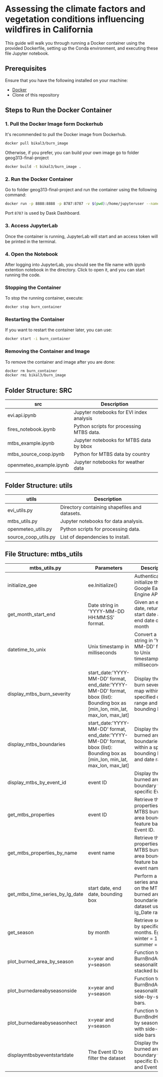 # Assessing the climate factors and vegetation conditions influencing wildfires in California

This guide will walk you through running a Docker container using the provided Dockerfile, setting up the Conda environment, and executing these file Jupyter notebook.

## Prerequisites

Ensure that you have the following installed on your machine:

- [Docker](https://docs.docker.com/get-docker/)
- Clone of this repository

## Steps to Run the Docker Container

### 1. Pull the Docker Image form Dockerhub

It's recommended to pull the Docker image from Dockerhub.

```bash
docker pull bikal3/burn_image
```

Otherwise, if you prefer, you can build your own image go to folder geog313-final-project

```bash
docker build -t bikal3/burn_image .
```

### 2. Run the Docker Container

Go to folder geog313-final-project and run the container using the following command:

```bash
docker run -p 8888:8888 -p 8787:8787 -v $(pwd):/home/jupyteruser --name burn_container bikal3/burn_image
```

Port `8787` is used by Dask Dashboard.

### 3. Access JupyterLab

Once the container is running, JupyterLab will start and an access token will be printed in the terminal.

### 4. Open the Notebook

After logging into JupyterLab, you should see the file name with ipynb extention notebook in the directory. Click to open it, and you can start running the code.

### Stopping the Container

To stop the running container, execute:

```bash
docker stop burn_container
```

### Restarting the Container

If you want to restart the container later, you can use:

```bash
docker start -i burn_container
```

### Removing the Container and Image

To remove the container and image after you are done:

```bash
docker rm burn_container
docker rmi bikal3/burn_image
```

## Folder Structure: SRC

| src                    | Description
| ---------------------  | --------------------------------------------- |
| evi.api.ipynb          | Jupyter notebooks for EVI index analysis      |
| fires_notebook.ipynb   | Python scripts for processing MTBS data.      |
| mtbs_example.ipynb     | Jupyter notebooks for MTBS data by bbox       |
| mtbs_source_coop.ipynb | Python for MTBS data by country               |
| openmeteo_example.ipynb| Jupyter notebooks for weather data            |


## Folder Structure: utils 

| utils                  | Description 
| ---------------------  | --------------------------------------------- | 
| evi_utils.py           | Directory containing shapefiles and datasets. |
| mtbs_utils.py          | Jupyter notebooks for data analysis.          |
| openmeteo_utils.py     | Python scripts for processing data.           |
| source_coop_utils.py   | List of dependencies to install.              |


## File Structure: mtbs_utils 

| mtbs_utils.py             |             Parameters                        |  Description 
| ------------------------- | --------------------------------------------- | ------------------------
| initialize_gee            | ee.Initialize()                               |Authenticate and initialize the Google Earth Engine API.
| get_month_start_end       | Date string in 'YYYY-MM-DD HH:MM:SS' format.  |Given an event date, return the start date and end date of that month
| datetime_to_unix          | Unix timestamp in milliseconds                |Convert a date string in 'YYYY-MM-DD' format to Unix timestamp in milliseconds
|display_mtbs_burn_severity |start_date:'YYYY-MM-DD' format, end_date:'YYYY-MM-DD' format, bbox (list): Bounding box as [min_lon, min_lat, max_lon, max_lat]                                     |Display the MTBS burn severity map within a specified date range and bounding box
| display_mtbs_boundaries   |start_date:'YYYY-MM-DD' format, end_date:'YYYY-MM-DD' format, bbox (list): Bounding box as [min_lon, min_lat, max_lon, max_lat]                                     | Display the MTBS burned area boundaries within a specified bounding box and date range
|display_mtbs_by_event_id   | event ID                                      |Display the MTBS burned area boundary for a specific Event ID
|get_mtbs_properties        | event ID                                      |Retrieve the properties of an MTBS burned area boundary feature based on Event ID.
|get_mtbs_properties_by_name| event name                                    |Retrieve the properties of an MTBS burned area boundary feature based on event name 
|get_mtbs_time_series_by_Ig_date | start date, end date, bounding box       |Perform a time series analysis on the MTBS burned area boundaries dataset using Ig_Date range
|get_season                 |by month                                       |Retrieve season by specific months. Eg. eg. winter = 12,1,2, summer = 6,7,8, 
|plot_burned_area_by_season | x=year and y=season                           |Function to plot BurnBndAcres by seasonality in stacked bars. 
|plot_burnedareabyseasonside| x=year and y=season                           |Function to plot BurnBndAcres by seasonality with side-by-side bars. 
|plot_burnedareabyseasonhect| x=year and y=season                           |Function to plot BurnBndHectares by seasonality with side-by-side bars
|displaymtbsbyeventstartdate|The Event ID to filter the dataset             |Display the MTBS burned area boundary for a specific Event ID and Event Date
